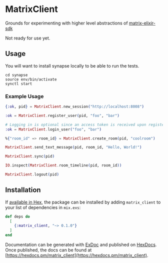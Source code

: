 # MatrixClient

Grounds for experimenting with higher level abstractions of [matrix-elixir-sdk]()

Not ready for use yet.

## Usage

You will want to install synapse locally to be able to run the tests.

```
cd synapse
source env/bin/activate
synctl start
```

### Example Usage

```elixir
{:ok, pid} = MatrixClient.new_session("http://localhost:8008")

:ok = MatrixClient.register_user(pid, "foo", "bar")

# Logging in is optional since an access token is received upon registering
:ok = MatrixClient.login_user("foo", "bar")

%{"room_id" => room_id} = MatrixClient.create_room(pid, "coolroom")

MatrixClient.send_text_message(pid, room_id, "Hello, World!")

MatrixClient.sync(pid)

IO.inspect(MatrixClient.room_timeline(pid, room_id))

MatrixClient.logout(pid)
```

## Installation

If [available in Hex](https://hex.pm/docs/publish), the package can be installed
by adding `matrix_client` to your list of dependencies in `mix.exs`:

```elixir
def deps do
  [
    {:matrix_client, "~> 0.1.0"}
  ]
end
```

Documentation can be generated with [ExDoc](https://github.com/elixir-lang/ex_doc)
and published on [HexDocs](https://hexdocs.pm). Once published, the docs can
be found at [https://hexdocs.pm/matrix_client](https://hexdocs.pm/matrix_client).

